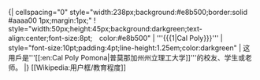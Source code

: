 {| cellspacing="0" style="width:238px;background:#e8b500;border:solid #aaaa00 1px;margin:1px;"
! style="width:50px;height:45px;background:darkgreen;text-align:center;font-size:8pt;　color:#e8b500"  | '''{{{1|Cal Poly}}}'''
| style="font-size:10pt;padding:4pt;line-height:1.25em;color:darkgreen" | 这用戶是'''[[:en:Cal Poly Pomona|普莫那加州州立理工大学]]'''的校友、学生或老师。
|}
<noinclude>
[[Wikipedia:用户框/教育程度]]
</noinclude>